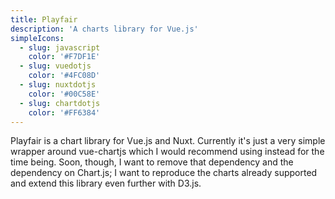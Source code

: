 ```yaml
---
title: Playfair
description: 'A charts library for Vue.js'
simpleIcons:
  - slug: javascript
    color: '#F7DF1E'
  - slug: vuedotjs
    color: '#4FC08D'
  - slug: nuxtdotjs
    color: '#00C58E'
  - slug: chartdotjs
    color: '#FF6384'
---
```


<div class='w-72 mx-auto my-5'>
  <playfair-bar-chart :labels='[`One`, `Two`, `Three`]' :datasets='[{ label: `Data`, backgroundColor: [`#EF4444`, `#3B82F6`, `#10B981`], data: [40, 20, 12] }]'></playfair-bar-chart>
</div>

<div class='w-max mx-auto'>
  <nuxt-img src='/uploads/code/vue.png' sizes='sm:20vw md:10vw lg:10vw' class='inline-block mx-5'></nuxt-img>
  <nuxt-img src='/uploads/code/nuxt.png' sizes='sm:20vw md:10vw lg:10vw' class='inline-block mx-5'></nuxt-img>
</div>

Playfair is a chart library for Vue.js and Nuxt. Currently it's just a very simple wrapper around vue-chartjs which I would recommend using instead for the time being. Soon, though, I want to remove that dependency and the dependency on Chart.js; I want to reproduce the charts already supported and extend this library even further with D3.js.